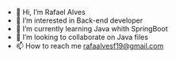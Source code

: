 - 👋 Hi, I’m Rafael Alves
- 👀 I’m interested in Back-end developer
- 🌱 I’m currently learning Java whith SpringBoot
- 💞️ I’m looking to collaborate on Java files
- 📫 How to reach me rafaalvesf19@gmail.com
